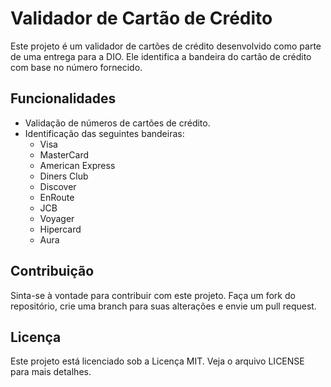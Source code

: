 # Validador de Cartão de Crédito

Este projeto é um validador de cartões de crédito desenvolvido como parte de uma entrega para a DIO. Ele identifica a bandeira do cartão de crédito com base no número fornecido.

## Funcionalidades

- Validação de números de cartões de crédito.
- Identificação das seguintes bandeiras:
  - Visa
  - MasterCard
  - American Express
  - Diners Club
  - Discover
  - EnRoute
  - JCB
  - Voyager
  - Hipercard
  - Aura

## Contribuição

Sinta-se à vontade para contribuir com este projeto. Faça um fork do repositório, crie uma branch para suas alterações e envie um pull request.

## Licença

Este projeto está licenciado sob a Licença MIT. Veja o arquivo LICENSE para mais detalhes.
